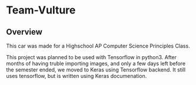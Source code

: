# Team-Vulture

## Overview
This car was made for a Highschool AP Computer Science Principles Class. 

This project was planned to be used with Tensorflow in python3. After months of having truble importing images, and only a few days left before the semester ended, we moved to Keras using Tensorflow backend. It still uses tensorflow, but is written using Keras documenation.
